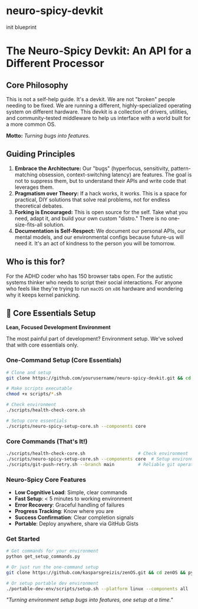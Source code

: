 # neuro-spicy-devkit
init blueprint 

# The Neuro-Spicy Devkit: An API for a Different Processor

## Core Philosophy

This is not a self-help guide. It's a devkit. We are not "broken" people needing to be fixed. We are running a different, highly-specialized operating system on different hardware. This devkit is a collection of drivers, utilities, and community-tested middleware to help us interface with a world built for a more common OS.

**Motto:** _Turning bugs into features._

## Guiding Principles

1.  **Embrace the Architecture:** Our "bugs" (hyperfocus, sensitivity, pattern-matching obsession, context-switching latency) are features. The goal is not to suppress them, but to understand their APIs and write code that leverages them.
2.  **Pragmatism over Theory:** If a hack works, it works. This is a space for practical, DIY solutions that solve real problems, not for endless theoretical debates.
3.  **Forking is Encouraged:** This is open source for the self. Take what you need, adapt it, and build your own custom "distro." There is no one-size-fits-all solution.
4.  **Documentation is Self-Respect:** We document our personal APIs, our mental models, and our environmental configs because future-us will need it. It's an act of kindness to the person you will be tomorrow.

## Who is this for?

For the ADHD coder who has 150 browser tabs open. For the autistic systems thinker who needs to script their social interactions. For anyone who feels like they're trying to run `macOS` on `x86` hardware and wondering why it keeps kernel panicking.

## 🚀 Core Essentials Setup

**Lean, Focused Development Environment**

The most painful part of development? Environment setup. We've solved that with core essentials only.

### **One-Command Setup (Core Essentials)**
```bash
# Clone and setup
git clone https://github.com/yourusername/neuro-spicy-devkit.git && cd neuro-spicy-devkit

# Make scripts executable
chmod +x scripts/*.sh

# Check environment
./scripts/health-check-core.sh

# Setup core essentials
./scripts/neuro-spicy-setup-core.sh --components core
```

### **Core Commands (That's It!)**
```bash
./scripts/health-check-core.sh                    # Check environment
./scripts/neuro-spicy-setup-core.sh --components core  # Setup environment
./scripts/git-push-retry.sh --branch main         # Reliable git operations
```

### **Neuro-Spicy Core Features**
- **Low Cognitive Load**: Simple, clear commands
- **Fast Setup**: < 5 minutes to working environment
- **Error Recovery**: Graceful handling of failures
- **Progress Tracking**: Know where you are
- **Success Confirmation**: Clear completion signals
- **Portable**: Deploy anywhere, share via GitHub Gists

### **Get Started**
```bash
# Get commands for your environment
python get_setup_commands.py

# Or just run the one-command setup
git clone https://github.com/kasparsgreizis/zenOS.git && cd zenOS && python setup.py

# Or setup portable dev environment
./portable-dev-env/scripts/setup.sh --platform linux --components all
```

*"Turning environment setup bugs into features, one setup at a time."*